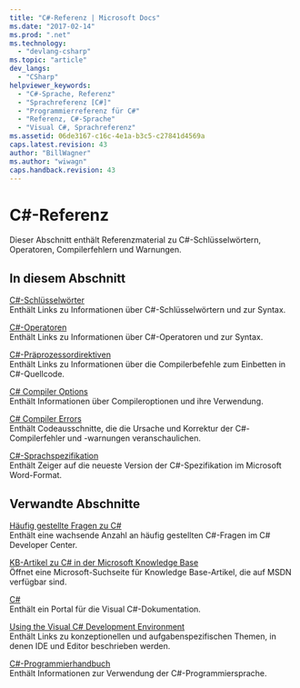 ```yaml
---
title: "C#-Referenz | Microsoft Docs"
ms.date: "2017-02-14"
ms.prod: ".net"
ms.technology: 
  - "devlang-csharp"
ms.topic: "article"
dev_langs: 
  - "CSharp"
helpviewer_keywords: 
  - "C#-Sprache, Referenz"
  - "Sprachreferenz [C#]"
  - "Programmierreferenz für C#"
  - "Referenz, C#-Sprache"
  - "Visual C#, Sprachreferenz"
ms.assetid: 06de3167-c16c-4e1a-b3c5-c27841d4569a
caps.latest.revision: 43
author: "BillWagner"
ms.author: "wiwagn"
caps.handback.revision: 43
---
```

# C#-Referenz
Dieser Abschnitt enthält Referenzmaterial zu C\#\-Schlüsselwörtern, Operatoren, Compilerfehlern und Warnungen.  
  
## In diesem Abschnitt  
 [C\#\-Schlüsselwörter](../../csharp/language-reference/keywords/index.md)  
 Enthält Links zu Informationen über C\#\-Schlüsselwörtern und zur Syntax.  
  
 [C\#\-Operatoren](../../csharp/language-reference/operators/index.md)  
 Enthält Links zu Informationen über C\#\-Operatoren und zur Syntax.  
  
 [C\#\-Präprozessordirektiven](../../csharp/language-reference/preprocessor-directives/index.md)  
 Enthält Links zu Informationen über die Compilerbefehle zum Einbetten in C\#\-Quellcode.  
  
 [C\# Compiler Options](../../csharp/language-reference/compiler-options/index.md)  
 Enthält Informationen über Compileroptionen und ihre Verwendung.  
  
 [C\# Compiler Errors](../../csharp/language-reference/compiler-messages/index.md)  
 Enthält Codeausschnitte, die die Ursache und Korrektur der C\#\-Compilerfehler und \-warnungen veranschaulichen.  
  
 [C\#\-Sprachspezifikation](../../csharp/language-reference/language-specification.md)  
 Enthält Zeiger auf die neueste Version der C\#\-Spezifikation im Microsoft Word\-Format.  
  
## Verwandte Abschnitte  
 [Häufig gestellte Fragen zu C\#](http://go.microsoft.com/fwlink/?LinkId=70367)  
 Enthält eine wachsende Anzahl an häufig gestellten C\#\-Fragen im C\# Developer Center.  
  
 [KB\-Artikel zu C\# in der Microsoft Knowledge Base](http://go.microsoft.com/fwlink/?LinkId=70368)  
 Öffnet eine Microsoft\-Suchseite für Knowledge Base\-Artikel, die auf MSDN verfügbar sind.  
  
 [C\#](../../csharp/csharp.md)  
 Enthält ein Portal für die Visual C\#\-Dokumentation.  
  
 [Using the Visual C\# Development Environment](/visual-studio/csharp-ide/using-the-visual-studio-development-environment-for-csharp)  
 Enthält Links zu konzeptionellen und aufgabenspezifischen Themen, in denen IDE und Editor beschrieben werden.  
  
 [C\#\-Programmierhandbuch](../../csharp/programming-guide/index.md)  
 Enthält Informationen zur Verwendung der C\#\-Programmiersprache.